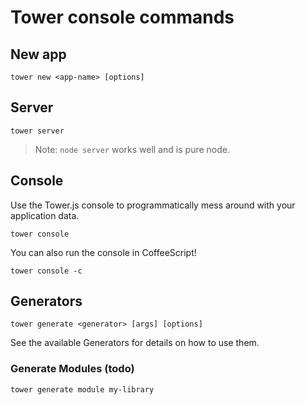 # Tower console commands

## New app

```
tower new <app-name> [options]
```

## Server

```
tower server
```

> Note: `node server` works well and is pure node.

## Console

Use the Tower.js console to programmatically mess around with your application data.

```
tower console
```

You can also run the console in CoffeeScript!

```
tower console -c
```

## Generators

```
tower generate <generator> [args] [options]
```

See the available Generators for details on how to use them.

### Generate Modules (todo)

```
tower generate module my-library
```